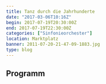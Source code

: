```yaml
---
title: Tanz durch die Jahrhunderte
date: "2017-03-06T10:16Z"
begin: 2017-07-19T20:30:00Z
end: 2017-07-19T22:30:00Z
categories: ["Sinfonieorchester"]
location: Marktplatz
banner: 2011-07-20-21-47-09-1883.jpg
type: blog
---
```

## Programm

